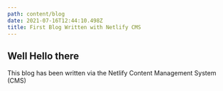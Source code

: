 ```yaml
---
path: content/blog
date: 2021-07-16T12:44:10.498Z
title: First Blog Written with Netlify CMS
---
```

## Well Hello there
This blog has been written via the Netlify Content Management System (CMS)